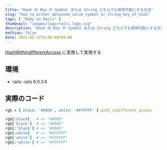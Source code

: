 ```yaml
---
title: "Hash の Key が Symbol または String どちらでも取得可能にする方法"
slug: "how_to_either_obtained_value_symbol_or_string_key_of_hash"
tags: [ "Ruby on Rails" ]
thumbnail: "images/logo/rails_logo.svg"
description: "Hash の Key が Symbol または String どちらでも取得可能にする方法を備忘録として残しておく"
mathjax: false
date: 2021-05-12T9:00:00+09:00
---
```


[HashWithIndifferentAccess](https://api.rubyonrails.org/classes/ActiveSupport/HashWithIndifferentAccess.html) に変換して実現する

## 環境

* rails: rails 6.0.3.6

## 実際のコード

```rb
rgb = { black: '#0000', white: '#FFFFFF' }.with_indifferent_access

rgb[:black]   # => "#0000"
rgb['black']  # => "#0000"
rgb[:'black'] # => "#0000"
rgb[:white]   # => "#FFFFFF"
rgb['white']  # => "#FFFFFF"
rgb[:'white'] # => "#FFFFFF"
```
